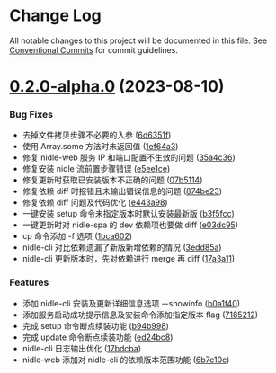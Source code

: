 # Change Log

All notable changes to this project will be documented in this file.
See [Conventional Commits](https://conventionalcommits.org) for commit guidelines.

# [0.2.0-alpha.0](https://github.com/yanuoda/nidle/compare/v0.1.8...v0.2.0-alpha.0) (2023-08-10)


### Bug Fixes

* 去掉文件拷贝步骤不必要的入参 ([6d6351f](https://github.com/yanuoda/nidle/commit/6d6351fbf6f1beefcc280fb773ce9aca928d83fe))
* 使用 Array.some 方法时未返回值 ([1ef64a3](https://github.com/yanuoda/nidle/commit/1ef64a3de2a326d36d7c68c4b2d81c509ad3f04e))
* 修复 nidle-web 服务 IP 和端口配置不生效的问题 ([35a4c36](https://github.com/yanuoda/nidle/commit/35a4c36b2495ffd118f0b8d83fed90a88f5a54a5))
* 修复安装 nidle 流前置步骤错误 ([e5ee1ce](https://github.com/yanuoda/nidle/commit/e5ee1ced4f04b5293d4dcb5f91ed7a7ba0ce0a53))
* 修复更新时获取已安装版本不正确的问题 ([07b5114](https://github.com/yanuoda/nidle/commit/07b5114dd3d90a67fc53a04a9b981e9051959cf0))
* 修复依赖 diff 时报错且未输出错误信息的问题 ([874be23](https://github.com/yanuoda/nidle/commit/874be2317cc51d538b014c0be6def903a270a040))
* 修复依赖 diff 问题及代码优化 ([e443a98](https://github.com/yanuoda/nidle/commit/e443a98f5ae07a2e7bc82efa91a5f56460a30af6))
* 一键安装 setup 命令未指定版本时默认安装最新版 ([b3f5fcc](https://github.com/yanuoda/nidle/commit/b3f5fcc8dd3a75110a995c20c5024794ba58a803))
* 一键更新时对 nidle-spa 的 dev 依赖项也要做 diff ([e03dc95](https://github.com/yanuoda/nidle/commit/e03dc9579e54d61402050d911aa6e2951afc7b2b))
* cp 命令添加 -f 选项 ([1bca602](https://github.com/yanuoda/nidle/commit/1bca6028339ba0bc726e27b9627c3392335fe8d4))
* nidle-cli 对比依赖遗漏了新版新增依赖的情况 ([3edd85a](https://github.com/yanuoda/nidle/commit/3edd85a4e9904db70fc0bda9cad73f6f1ff3ea72))
* nidle-cli 更新版本时，先对依赖进行 merge 再 diff ([17a3a11](https://github.com/yanuoda/nidle/commit/17a3a115c65df78090d450f8b7f9cbe678ad3ef7))


### Features

* 添加 nidle-cli 安装及更新详细信息选项 --showinfo ([b0a1f40](https://github.com/yanuoda/nidle/commit/b0a1f400ce0cc80d31b05c9b8e191385fb30aa6d))
* 添加服务启动成功提示信息及安装命令添加指定版本 flag ([7185212](https://github.com/yanuoda/nidle/commit/7185212898a23ce9539f09c0ab1f07685ca38159))
* 完成 setup 命令断点续装功能 ([b94b998](https://github.com/yanuoda/nidle/commit/b94b998dcfd696bf468d25047d2c93e5f177aa6c))
* 完成 update 命令断点续装功能 ([ed24bc8](https://github.com/yanuoda/nidle/commit/ed24bc8b05fd0afa353c510599b8bfd2d6ab0432))
* nidle-cli 日志输出优化 ([17bdcba](https://github.com/yanuoda/nidle/commit/17bdcba9881ee3be7c19a7bc01990de448aaf35a))
* nidle-web 添加对 nidle-cli 的依赖版本范围功能 ([6b7e10c](https://github.com/yanuoda/nidle/commit/6b7e10c5e6d369fd07ddce63882a4fae9d523ced))
